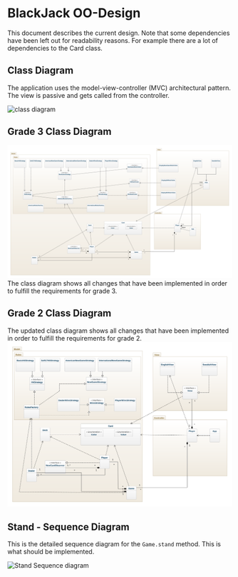 # BlackJack OO-Design
This document describes the current design. Note that some dependencies have been left out for readability reasons. For example there are a lot of dependencies to the Card class.

## Class Diagram
The application uses the model-view-controller (MVC) architectural pattern. The view is passive and gets called from the controller. 

![class diagram](img/class_diagram.jpg)

## Grade 3 Class Diagram
![grade 3 class diagram](img/Grade_3_class_diagram.png)
The class diagram shows all changes that have been implemented in order to fulfill the requirements for grade 3.

## Grade 2 Class Diagram
The updated class diagram shows all changes that have been implemented in order to fulfill the requirements for grade 2.
![grade 2 class diagram](img/new_class-diagram.png)

## Stand - Sequence Diagram
This is the detailed sequence diagram for the `Game.stand` method. This is what should be implemented.

![Stand Sequence diagram](img/stand_seq.jpg)
